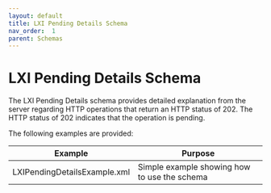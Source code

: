 ```yaml
---
layout: default
title: LXI Pending Details Schema
nav_order:  1
parent: Schemas
---
```


# LXI Pending Details Schema

The LXI Pending Details schema provides detailed explanation from 
the server regarding HTTP operations that return an HTTP status 
of 202. The HTTP status of 202 indicates that the operation is 
pending.

The following examples are provided:

| Example | Purpose |
| ------------- |-------------|
| LXIPendingDetailsExample.xml | Simple example showing how to use the schema |
